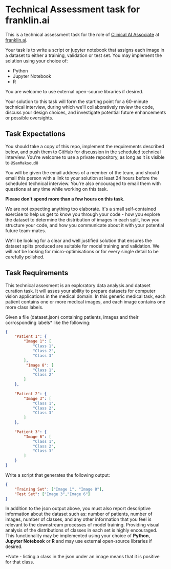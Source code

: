# Technical Assessment task for franklin.ai

This is a technical assessment task for the role of [Clinical AI Associate](
https://jobs.lever.co/franklinai/2fdeaa3f-e35a-462d-ada8-c95a1b2e15b0) at [franklin.ai](https://franklin.ai/).

Your task is to write a script or jupyter notebook that assigns each image in a dataset to either a training, validation or test set. You may implement the solution using your choice of:

* Python
* Jupyter Notebook
* R

You are welcome to use external open-source libraries if desired.

Your solution to this task will form the starting point for a 60-minute technical interview,
during which we'll collaboratively review the code, discuss your design choices, and investigate
potential future enhancements or possible oversights.

## Task Expectations

You should take a copy of this repo, implement the requirements described below, and push them to GitHub
for discussion in the scheduled technical interview. You're welcome to use a private repository, as
long as it is visible to `@SamMaksoud8`

You will be given the email address of a member of the team, and should email this person with a link to your
solution at least 24 hours before the scheduled technical interview. You're also encouraged to email them with
questions at any time while working on this task.

**Please don't spend more than a few hours on this task**.

We are not expecting anything too elaborate. It's a small self-contained exercise to
help us get to know you through your code - how you explore the dataset to determine the distribution of images in each split, how you structure your code, and how you
communicate about it with your potential future team-mates.

We'll be looking for a clear and well justified solution that ensures the dataset splits produced are suitable for model training and validation.
We will *not* be looking for micro-optimisations or for every single detail to be carefully polished.

## Task Requirements

This technical assesment is an exploratory data analysis and dataset curation task. It will asses your ability to prepare datasets for computer vision applications in the medical domain. In this generic medical task, each patient contains one or more medical images, and each image contains one more class labels. 

Given a file (dataset.json) containing patients, images and their corrosponding labels* like the following:

```json
{
    "Patient 1": {
        "Image 1": [
            "Class 1",
            "Class 2",
            "Class 3"
        ],
         "Image 8": [
            "Class 1",
            "Class 2"
        ]
    },
    
    "Patient 2": {
        "Image 3": [
            "Class 1",
            "Class 2",
            "Class 3"
        ]
    },
  
    "Patient 3": {
        "Image 6": [
            "Class 1",
            "Class 2",
            "Class 3"
        ]
    }
}
```

Write a script that generates the following output:

```json
{
    "Training Set": ["Image 1", "Image 8"],
    "Test Set": ["Image 3","Image 6"]
}
```


In addition to the json output above, you must also report descriptive information about the dataset such as: number of patients, number of images, number of classes, and any other information that you feel is relevant to the downstream processes of model training. Providing visual analysis of the distributions of classes in each set is highly encouraged. This functionality may be implemented using your choice of **Python**,  **Jupyter Notebook** or **R** and may use external open-source libraries if desired. 

*Note - listing a class in the json under an image means that it is positive for that class.
